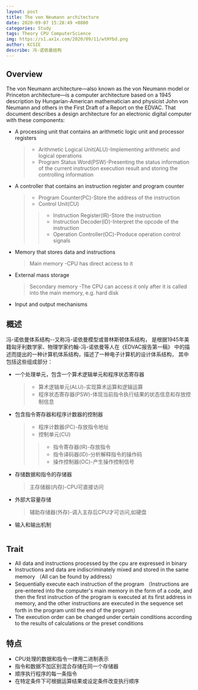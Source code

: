 ```yaml
---
layout: post
title: The von Neumann architecture
date: 2020-09-07 15:28:49 +0800
categories: Study
tags: Theory CPU ComputerScience
img: https://s1.ax1x.com/2020/09/11/wtHYbd.png
author: KCSIE
describe: 冯-诺依曼结构
---
```


## Overview
The von Neumann architecture—also known as the von 
Neumann model or Princeton architecture—is a computer 
architecture based on a 1945 description by Hungarian-American 
mathematician and physicist John von Neumann and others 
in the First Draft of a Report on the EDVAC. That document 
describes a design architecture for an electronic digital computer 
with these components:
+ A processing unit that contains an arithmetic logic unit and processor registers
    > + Arithmetic Logical Unit(ALU)-Implementing arithmetic and logical operations
	> + Program Status Word(PSW)-Presenting the status information of the current instruction execution result and storing the controlling information
+ A controller that contains an instruction register and program counter
    > + Program Counter(PC)-Store the address of the instruction
	> + Control Unit(CU)
	>> + Instruction Register(IR)-Store the instruction
	>> + Instruction Decoder(ID)-Interpret the opcode of the instruction
	>> + Operation Controller(OC)-Produce operation control signals
+ Memory that stores data and instructions
    >Main memory -CPU has direct access to it
+ External mass storage
    >Secondary memory -The CPU can access it only after it is called into the main memory, e.g. hard disk
+ Input and output mechanisms

## 概述
冯-诺依曼体系结构--又称冯-诺依曼模型或普林斯顿体系结构，
是根据1945年美籍匈牙利数学家、物理学家约翰-冯-诺依曼等人在《EDVAC报告第一稿》
中的描述而提出的一种计算机体系结构，描述了一种电子计算机的设计体系结构，
其中包括这些组成部分：
+ 一个处理单元，包含一个算术逻辑单元和程序状态寄存器
    > + 算术逻辑单元(ALU)-实现算术运算和逻辑运算
	> + 程序状态寄存器(PSW)-体现当前指令执行结果的状态信息和存放控制信息
+ 包含指令寄存器和程序计数器的控制器
    > + 程序计数器(PC)-存放指令地址
	> + 控制单元(CU)
	>> + 指令寄存器(IR)-存放指令
	>> + 指令译码器(ID)-分析解释指令的操作码
	>> + 操作控制器(OC)-产生操作控制信号
+ 存储数据和指令的存储器
    >主存储器(内存)-CPU可直接访问
+ 外部大容量存储
    >辅助存储器(外存)-调入主存后CPU才可访问,如硬盘
+ 输入和输出机制

<img style="display: block; margin: 0 auto;" src="https://s1.ax1x.com/2020/09/11/wt7Xjg.png" alt="" />
<img style="display: block; margin: 0 auto;" src="https://s1.ax1x.com/2020/09/11/wNzDcn.png" alt="" />

## Trait
+ All data and instructions processed by the cpu are expressed in binary
+ Instructions and data are indiscriminately mixed and stored in the same memory （All can be found by address）
+ Sequentially execute each instruction of the program （Instructions are pre-entered 
into the computer's main memory in the form of a code, 
and then the first instruction of the program is 
executed at its first address in memory, and the other 
instructions are executed in the sequence set forth in 
the program until the end of the program）
+ The execution order can be changed under certain conditions 
according to the results of calculations or the preset 
conditions

## 特点
+ CPU处理的数据和指令一律用二进制表示
+ 指令和数据不加区别混合存储在同一个存储器
+ 顺序执行程序的每一条指令
+ 在特定条件下可根据运算结果或设定条件改变执行顺序

<img style="display: block; margin: 0 auto;" src="https://s1.ax1x.com/2020/09/11/wUA9kq.png" alt="" />

 



